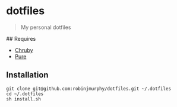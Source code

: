 # dotfiles

> My personal dotfiles

## Requires

* [Chruby](https://github.com/postmodern/chruby)
* [Pure](https://github.com/sindresorhus/pure)

## Installation

```
git clone git@github.com:robinjmurphy/dotfiles.git ~/.dotfiles
cd ~/.dotfiles
sh install.sh
```